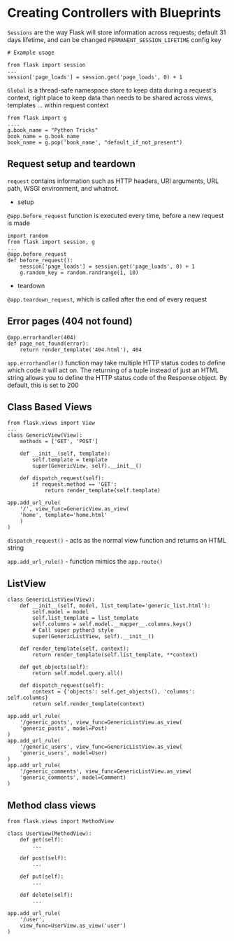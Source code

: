 # Creating Controllers with Blueprints

`Sessions` are the way Flask will store information across requests; default 31 days lifetime, and can be changed `PERMANENT_SESSION_LIFETIME` config key 

    # Example usage

    from flask import session
    ...
    session['page_loads'] = session.get('page_loads', 0) + 1

`Global` is a thread-safe namespace store to keep data during a request's context, right place to keep data than needs to be shared across views, templates ... within request context

    from flask import g
    ....
    g.book_name = "Python Tricks"
    book_name = g.book_name
    book_name = g.pop('book_name', "default_if_not_present")

    
## Request setup and teardown

`request` contains information such as HTTP headers, URI arguments, URL path,
WSGI environment, and whatnot.

- setup 

`@app.before_request` function is executed every time, before a new request is made

    import random
    from flask import session, g
    ...
    @app.before_request
    def before_request():
        session['page_loads'] = session.get('page_loads', 0) + 1
        g.random_key = random.randrange(1, 10)

- teardown

`@app.teardown_request`, which is called after the end of every request

## Error pages (404 not found)


    @app.errorhandler(404)
    def page_not_found(error):
        return render_template('404.html'), 404

`app.errorhandler()` function may take multiple
HTTP status codes to define which code it will act on. The returning of a tuple instead of
just an HTML string allows you to define the HTTP status code of the Response object. By
default, this is set to 200


## Class Based Views

    from flask.views import View
    ...
    class GenericView(View):
        methods = ['GET', 'POST']
        
        def __init__(self, template):
            self.template = template
            super(GenericView, self).__init__()
        
        def dispatch_request(self):
            if request.method == 'GET':
                return render_template(self.template)
    
    app.add_url_rule(
        '/', view_func=GenericView.as_view(
        'home', template='home.html'
        )
    )

`dispatch_request()` -  acts as the normal view function and returns an
HTML string

`app.add_url_rule()` - function mimics the `app.route()`


## ListView
    class GenericListView(View):
        def __init__(self, model, list_template='generic_list.html'):
            self.model = model
            self.list_template = list_template
            self.columns = self.model.__mapper__.columns.keys()
            # Call super python3 style
            super(GenericListView, self).__init__()
        
        def render_template(self, context):
            return render_template(self.list_template, **context)
        
        def get_objects(self):
            return self.model.query.all()

        def dispatch_request(self):
            context = {'objects': self.get_objects(), 'columns': self.columns}
            return self.render_template(context)
    
    app.add_url_rule(
        '/generic_posts', view_func=GenericListView.as_view(
        'generic_posts', model=Post)
    )
    app.add_url_rule(
        '/generic_users', view_func=GenericListView.as_view(
        'generic_users', model=User)
    )
    app.add_url_rule(
        '/generic_comments', view_func=GenericListView.as_view(
        'generic_comments', model=Comment)
    )

## Method class views

    from flask.views import MethodView
    
    class UserView(MethodView):
        def get(self):
            ...
    
        def post(self):
            ...
        
        def put(self):
            ...
        
        def delete(self):
            ...

    app.add_url_rule(
        '/user',
        view_func=UserView.as_view('user')
    )
